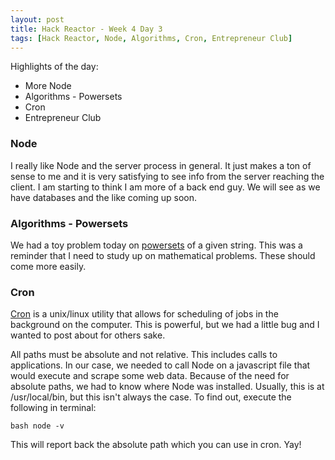 ```yaml
---
layout: post
title: Hack Reactor - Week 4 Day 3
tags: [Hack Reactor, Node, Algorithms, Cron, Entrepreneur Club]
---
```


Highlights of the day:

* More Node
* Algorithms - Powersets
* Cron
* Entrepreneur Club

### Node

I really like Node and the server process in general.  It just makes a ton of sense to me and it is very satisfying to see info from the server reaching the client.  I am starting to think I am more of a back end guy.  We will see as we have databases and the like coming up soon.

<!--more-->

### Algorithms - Powersets

We had a toy problem today on [powersets](http://en.wikipedia.org/wiki/Power_set) of a given string.  This was a reminder that I need to study up on mathematical problems.  These should come more easily.

### Cron

[Cron](http://en.wikipedia.org/wiki/Cron) is a unix/linux utility that allows for scheduling of jobs in the background on the computer.  This is powerful, but we had a little bug and I wanted to post about for others sake. 

All paths must be absolute and not relative.  This includes calls to applications.  In our case, we needed to call Node on a javascript file that would execute and scrape some web data.  Because of the need for absolute paths, we had to know where Node was installed.  Usually, this is at /usr/local/bin, but this isn't always the case.  To find out, execute the following in terminal:

    bash node -v

This will report back the absolute path which you can use in cron.  Yay!

